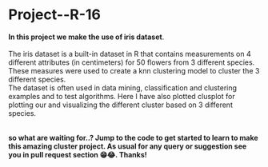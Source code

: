 # Project--R-16

<table>
  
**In this project we make the use of iris dataset**.<br><br/>
The iris dataset is a built-in dataset in R that contains measurements on 4 different attributes (in centimeters) for 50 flowers from 3 different species.
These measures were used to create a knn clustering model to cluster the 3 different species.<br>
The dataset is often used in data mining, classification and clustering examples and to test algorithms.
Here I have also plotted clusplot for plotting our and visualizing the different cluster based on 3 different species.
  
</table>

**so what are waiting for..? Jump to the code to get started to learn to make this amazing cluster project. As usual for any query or suggestion see you in pull request section 😁😂. Thanks!**

